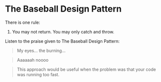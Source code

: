 The Baseball Design Pattern
===============

There is one rule:

1. You may not return. You may only catch and throw.

Listen to the praise given to The Baseball Design Pattern:

> My eyes... the burning...

> Aaaaaah noooo

> This approach would be useful when the problem was that your code was running too fast.
